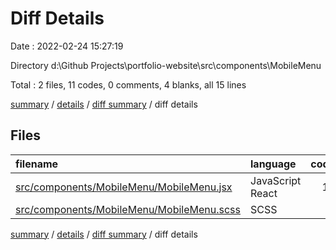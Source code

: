 # Diff Details

Date : 2022-02-24 15:27:19

Directory d:\Github Projects\portfolio-website\src\components\MobileMenu

Total : 2 files,  11 codes, 0 comments, 4 blanks, all 15 lines

[summary](results.md) / [details](details.md) / [diff summary](diff.md) / diff details

## Files
| filename | language | code | comment | blank | total |
| :--- | :--- | ---: | ---: | ---: | ---: |
| [src/components/MobileMenu/MobileMenu.jsx](/src/components/MobileMenu/MobileMenu.jsx) | JavaScript React | 11 | 0 | 3 | 14 |
| [src/components/MobileMenu/MobileMenu.scss](/src/components/MobileMenu/MobileMenu.scss) | SCSS | 0 | 0 | 1 | 1 |

[summary](results.md) / [details](details.md) / [diff summary](diff.md) / diff details